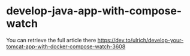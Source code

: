 # develop-java-app-with-compose-watch

You can retrieve the full article there https://dev.to/ulrich/develop-your-tomcat-app-with-docker-compose-watch-3608